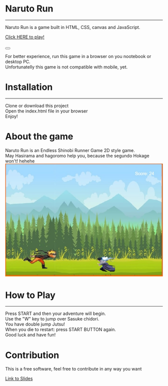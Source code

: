 <h1>Naruto Run</h1>
<hr>
Naruto Run is a game built in HTML, CSS, canvas and JavaScript.
<a href="https://samuelbatista3rios.github.io/lab-project-canvas/" target="_blank"> <p>Click HERE to play!</p></a>
<button> </button>

For better experience, run this game in a browser on you nootebook or desktop PC. <br>Unfortunatelly this game is not compatible with mobile, yet.

<h1>Installation</h1>
<hr>
Clone or download this project <br>
Open the index.html file in your browser <br>
Enjoy!

<h1>About the game</h1>
Naruto Run is an Endless Shinobi Runner Game 2D style game. <br>
May Hasirama and hagoromo help you, because the segundo Hokage won't! hehehe

<img src="./imagens/tela-do-game.jpeg">

<h1>How to Play</h1> 
<hr>
Press START and then your adventure will begin. <br>
Use the "W" key to jump over Sasuke chidori. <br>
You have double jump Jutsu! <br>
When you die to restart: press START BUTTON again. <br>
Good luck and have fun! <br>

<h1>Contribution</h1>
This is a free software, feel free to contribute in any way you want

<a href="https://docs.google.com/presentation/d/e/2PACX-1vQUp-2YOg6H-WTthKkpAdXvwF-V-T5R6Fnw5-9oLEyXbcFSe5N_bbhPqfRLRrZSFYkGalyt-6jW-D6A/embed?slide=id.gc6f80d1ff_0_0" target="_blank">Link to Slides</a>
